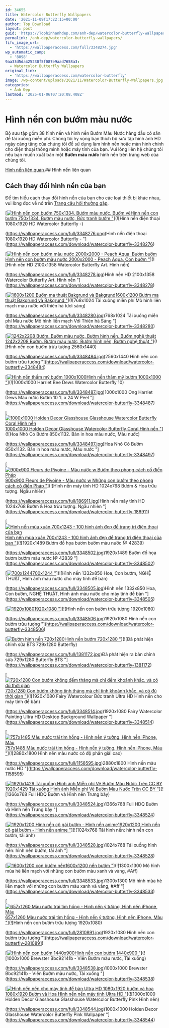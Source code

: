 ```yaml
---
id: 34655
title: Watercolor Butterfly Wallpapers
date: '2021-11-09T17:22:15+00:00'
author: Top Download
layout: post
guid: 'https://Tophinhanhdep.com/anh-dep/watercolor-butterfly-wallpapers/'
permalink: /anh-dep/watercolor-butterfly-wallpapers/
fifu_image_url:
  - 'https://wallpaperaccess.com/full/3348274.jpg'
wp_automatic_camp:
  - '8098'
9aa33d5da425230f5f087e9aad7658a3:
  - Watercolor Butterfly Wallpapers
original_link:
  - 'https://wallpaperaccess.com/watercolor-butterfly'
image: /wp-content/uploads/2021/11/Watercolor-Butterfly-Wallpapers.jpg
categories:
  - Ảnh Đẹp
lastmod: '2025-01-06T07:20:08.408Z'
---
```

# Hình nền con bướm màu nước

Bộ sưu tập gồm 38 hình nền và hình nền Bướm Màu Nước hàng đầu có sẵn để tải xuống miễn phí. Chúng tôi hy vọng bạn thích bộ sưu tập hình ảnh HD ngày càng tăng của chúng tôi để sử dụng làm hình nền hoặc màn hình chính cho điện thoại thông minh hoặc máy tính của bạn. Vui lòng liên hệ chúng tôi nếu bạn muốn xuất bản một **Bướm màu nước** hình nền trên trang web của chúng tôi.

[Hình nền liên quan ](#related) ## Hình nền liên quan

## Cách thay đổi hình nền của bạn

Để tìm hiểu cách thay đổi hình nền của bạn cho các loại thiết bị khác nhau, vui lòng đọc về nó trên [Trang câu hỏi thường gặp](https://tophinhanhdep.com/faq/).

  
[[![Hình nền con bướm 750x1334.  Bướm màu nước, Bướm vẽ](https://wallpaperaccess.com/full/3348274.jpg)Hình nền con bướm 750x1334. Bướm màu nước, Bức tranh bướm "](https://wallpaperaccess.com/download/watercolor-butterfly-3348274)](![Hình nền điện thoại 1080x1920 HD Watercolor Butterfly -)

(https://wallpaperaccess.com/full/3348276.png)Hình nền điện thoại 1080x1920 HD Watercolor Butterfly - "](https://wallpaperaccess.com/download/watercolor-butterfly-3348276)

[[![Hình nền con bướm màu nước 2000x2000 - Peach Aqua.  Bươm bướm](https://wallpaperaccess.com/full/3348277.jpg)Hình nền con bướm màu nước 2000x2000 - Peach Aqua. Con bướm "](https://wallpaperaccess.com/download/watercolor-butterfly-3348277)](![Hình nền HD 2100x1358 Watercolor Butterfly Art.  Hình nền)

(https://wallpaperaccess.com/full/3348278.jpg)Hình nền HD 2100x1358 Watercolor Butterfly Art. Hình nền "](https://wallpaperaccess.com/download/watercolor-butterfly-3348278)

[[![1600x1200 Bướm ma thuật Bakgrund và Bakgrund](https://wallpaperaccess.com/full/884056.jpg)1600x1200 Bướm ma thuật Bakgrund và Bakgrund "](https://wallpaperaccess.com/download/watercolor-butterfly-884056)](![768x1024 Tải xuống miễn phí Mô hình liền mạch màu nước với thiên hà tươi sáng)

(https://wallpaperaccess.com/full/3348280.jpg)768x1024 Tải xuống miễn phí Màu nước Mô hình liền mạch Với Thiên hà Sáng "](https://wallpaperaccess.com/download/watercolor-butterfly-3348280)

[[![1242x2208 Bướm.  Bướm màu nước, Bướm hình nền, Bướm nghệ thuật](https://wallpaperaccess.com/full/3348483.png)1242x2208 Bướm. Bướm màu nước, Bướm hình nền, Bướm nghệ thuật "](https://wallpaperaccess.com/download/watercolor-butterfly-3348483)](![Hình nền con bướm trừu tượng 2560x1440)

(https://wallpaperaccess.com/full/3348484.jpg)2560x1440 Hình nền con bướm trừu tượng "](https://wallpaperaccess.com/download/watercolor-butterfly-3348484)

[[![Hình nền thẩm mỹ bướm 1000x1000](https://wallpaperaccess.com/full/3348486.jpg)Hình nền thẩm mỹ bướm 1000x1000 "](https://wallpaperaccess.com/download/watercolor-butterfly-3348486)](![1000x1000 Harriet Bee Dews Watercolor Butterfly 10)

(https://wallpaperaccess.com/full/3348487.jpg)1000x1000 Ong Harriet Dews Màu nước Bướm 10 'L x 24 W Peel "](https://wallpaperaccess.com/download/watercolor-butterfly-3348487)

[[![1000x1000 Holden Decor Glasshouse Glasshouse Watercolor Butterfly Coral Hình nền](https://wallpaperaccess.com/full/3348492.jpg)1000x1000 Holden Decor Glasshouse Watercolor Butterfly Coral Hình nền "](https://wallpaperaccess.com/download/watercolor-butterfly-3348492)](![Hoa Nhỏ Có Bướm 850x1132.  Bản in hoa màu nước, Màu nước)

(https://wallpaperaccess.com/full/3348497.jpg)Hoa Nhỏ Có Bướm 850x1132. Bản in hoa màu nước, Màu nước "](https://wallpaperaccess.com/download/watercolor-butterfly-3348497)

[[![900x900 Fleurs de Pivoine - Màu nước w Bướm theo phong cách cổ điển Pháp](https://wallpaperaccess.com/full/2399216.jpg)900x900 Fleurs de Pivoine - Màu nước w Những con bướm theo phong cách cổ điển Pháp "](https://wallpaperaccess.com/download/watercolor-butterfly-2399216)](![Hình nền máy tính HD 1024x768 Bướm & Hoa trừu tượng.  Ngẫu nhiên)

(https://wallpaperaccess.com/full/186911.jpg)Hình nền máy tính HD 1024x768 Bướm &amp; Hoa trừu tượng. Ngẫu nhiên "](https://wallpaperaccess.com/download/watercolor-butterfly-186911)

[[![Hình nền mùa xuân 700x1243 - 100 hình ảnh đẹp để trang trí điện thoại của bạn](https://wallpaperaccess.com/full/3348499.jpg)Hình nền mùa xuân 700x1243 - 100 hình ảnh đẹp để trang trí điện thoại của bạn "](https://wallpaperaccess.com/download/watercolor-butterfly-3348499)](![1920x1489 Bướm đồ họa bươm bướm màu nước № 42839)

(https://wallpaperaccess.com/full/3348502.jpg)1920x1489 Bướm đồ họa bươm bướm màu nước № 42839 "](https://wallpaperaccess.com/download/watercolor-butterfly-3348502)

[[![700x1244 ](https://wallpaperaccess.com/full/3348503.jpg)700x1244 "](https://wallpaperaccess.com/download/watercolor-butterfly-3348503)](![Hình nền 1332x850 Hoa, Con bướm, NGHỆ THUẬT, Hình ảnh màu nước cho máy tính để bàn)

(https://wallpaperaccess.com/full/3348505.jpg)Hình nền 1332x850 Hoa, Con bướm, NGHỆ THUẬT, Hình ảnh màu nước cho máy tính để bàn "](https://wallpaperaccess.com/download/watercolor-butterfly-3348505)

[[![1920x1080 ](https://wallpaperaccess.com/full/1384707.jpg)1920x1080 "](https://wallpaperaccess.com/download/watercolor-butterfly-1384707)](![Hình nền con bướm trừu tượng 1920x1080)

(https://wallpaperaccess.com/full/3348506.jpg)1920x1080 Hình nền con bướm trừu tượng "](https://wallpaperaccess.com/download/watercolor-butterfly-3348506)

[[![Bướm hình nền 720x1280](https://wallpaperaccess.com/full/3348508.png)Hình nền bướm 720x1280 "](https://wallpaperaccess.com/download/watercolor-butterfly-3348508)](![Đã phát hiện chỉnh sửa BTS 729x1280 Butterfly)

(https://wallpaperaccess.com/full/1381172.jpg)Đã phát hiện ra bản chỉnh sửa 729x1280 Butterfly BTS "](https://wallpaperaccess.com/download/watercolor-butterfly-1381172)

[[![720x1280 Con bướm không đếm tháng mà chỉ đếm khoảnh khắc, và có đủ thời gian](https://wallpaperaccess.com/full/3348511.jpg)720x1280 Con bướm không tính tháng mà chỉ tính khoảnh khắc, và có đủ thời gian "](https://wallpaperaccess.com/download/watercolor-butterfly-3348511)](![1920x1080 Fairy Watercolour Bức tranh Ultra HD Hình nền cho máy tính để bàn)

(https://wallpaperaccess.com/full/3348514.jpg)1920x1080 Fairy Watercolor Painting Ultra HD Desktop Background Wallpaper "](https://wallpaperaccess.com/download/watercolor-butterfly-3348514)

[[![757x1485 Màu nước trái tim hồng - Hình nền ý tưởng, Hình nền iPhone, Màu](https://wallpaperaccess.com/full/3348518.jpg)757x1485 Màu nước trái tim hồng - Hình nền ý tưởng, Hình nền iPhone, Màu "](https://wallpaperaccess.com/download/watercolor-butterfly-3348518)](![2880x1800 Hình nền màu nước có độ phân giải cao)

(https://wallpaperaccess.com/full/1158595.jpg)2880x1800 Hình nền màu nước HD "](https://wallpaperaccess.com/download/watercolor-butterfly-1158595)

[[![1920x1429 Tải xuống Hình ảnh Miễn phí Vẽ Bướm Màu Nước Trên CC BY](https://wallpaperaccess.com/full/3348522.jpg)1920x1429 Tải xuống Hình ảnh Miễn phí Vẽ Bướm Màu Nước Trên CC BY "](https://wallpaperaccess.com/download/watercolor-butterfly-3348522)](![1366x768 Full HDQ Bướm và Hình nền Trưng bày)

(https://wallpaperaccess.com/full/3348524.jpg)1366x768 Full HDQ Bướm và Hình nền Trưng bày "](https://wallpaperaccess.com/download/watercolor-butterfly-3348524)

[[![1920x1200 Hình nền cô gái bướm - Hình nền anime](https://wallpaperaccess.com/full/1440667.jpg)1920x1200 Hình nền cô gái bướm - Hình nền anime "](https://wallpaperaccess.com/download/watercolor-butterfly-1440667)](![1024x768 Tải hình nền: hình nền con bướm, tải ảnh)

(https://wallpaperaccess.com/full/3348528.jpg)1024x768 Tải xuống hình nền: hình nền bướm, tải ảnh "](https://wallpaperaccess.com/download/watercolor-butterfly-3348528)

[[![1600x1200 con bướm nền](https://wallpaperaccess.com/full/3348531.jpg)1600x1200 nền bướm "](https://wallpaperaccess.com/download/watercolor-butterfly-3348531)](![1300x1300 Mô hình mùa hè liền mạch với những con bướm màu xanh và vàng, #Aff)

(https://wallpaperaccess.com/full/3348533.jpg)1300x1300 Mô hình mùa hè liền mạch với những con bướm màu xanh và vàng, #Aff "](https://wallpaperaccess.com/download/watercolor-butterfly-3348533)

[[![657x1260 Màu nước trái tim hồng - Hình nền ý tưởng, Hình nền iPhone, Màu](https://wallpaperaccess.com/full/1846517.jpg)657x1260 Màu nước trái tim hồng - Hình nền ý tưởng, Hình nền iPhone, Màu "](https://wallpaperaccess.com/download/watercolor-butterfly-1846517)](![Hình nền con bướm trừu tượng 1920x1080)

(https://wallpaperaccess.com/full/2810891.jpg)1920x1080 Hình nền con bướm trừu tượng "](https://wallpaperaccess.com/download/watercolor-butterfly-2810891)

[[![Hình nền con bướm 1440x900](https://wallpaperaccess.com/full/3348537.jpg)Hình nền con bướm 1440x900 "](https://wallpaperaccess.com/download/watercolor-butterfly-3348537)](![1000x1000 Brewster Bbc92141b - Viền Bướm màu nước, Tải xuống)

(https://wallpaperaccess.com/full/3348538.jpg)1000x1000 Brewster Bbc92141b - Viền Bướm màu nước, Tải xuống "](https://wallpaperaccess.com/download/watercolor-butterfly-3348538)

[[![Hình nền nền cho máy tính để bàn Ultra HD 1080x1920 bướm và hoa](https://wallpaperaccess.com/full/3348541.jpg)1080x1920 Bướm và Hoa Hình nền nền máy tính Ultra HD "](https://wallpaperaccess.com/download/watercolor-butterfly-3348541)](![1000x1000 Holden Decor Glasshouse Glasshouse Watercolor Butterfly Pink Hình nền)

(https://wallpaperaccess.com/full/3348544.jpg)1000x1000 Holden Decor Glasshouse Watercolor Butterfly Pink Wallpaper "](https://wallpaperaccess.com/download/watercolor-butterfly-3348544)
